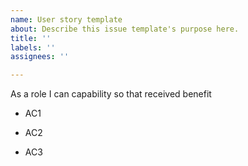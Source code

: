 ```yaml
---
name: User story template
about: Describe this issue template's purpose here.
title: ''
labels: ''
assignees: ''

---
```


As a role I can capability so that received benefit

- AC1

- AC2

- AC3
